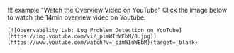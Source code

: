 !!! example "Watch the Overview Video on YouTube"
    Click the image below to watch the 14min overview video on Youtube.

    [![Observability Lab: Log Problem Detection on YouTube](https://img.youtube.com/vi/_pimWInWEbM/0.jpg)](https://www.youtube.com/watch?v=_pimWInWEbM){target=_blank}

